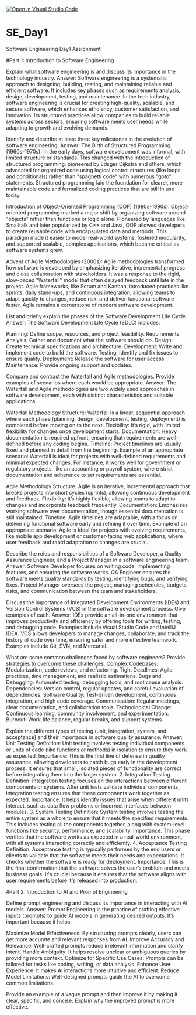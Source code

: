 [![Open in Visual Studio Code](https://classroom.github.com/assets/open-in-vscode-2e0aaae1b6195c2367325f4f02e2d04e9abb55f0b24a779b69b11b9e10269abc.svg)](https://classroom.github.com/online_ide?assignment_repo_id=16849514&assignment_repo_type=AssignmentRepo)
# SE_Day1
Software Engineering Day1 Assignment

#Part 1: Introduction to Software Engineering

Explain what software engineering is and discuss its importance in the technology industry.
Answer: Software engineering is a systematic approach to designing, building, testing, and maintaining reliable and efficient software. It includes key phases such as requirements analysis, design, development, testing, and maintenance. In the tech industry, software engineering is crucial for creating high-quality, scalable, and secure software, which enhances efficiency, customer satisfaction, and innovation. Its structured practices allow companies to build reliable systems across sectors, ensuring software meets user needs while adapting to growth and evolving demands.


Identify and describe at least three key milestones in the evolution of software engineering.
Answer: The Birth of Structured Programming (1960s-1970s): In the early days, software development was informal, with limited structure or standards. This changed with the introduction of structured programming, pioneered by Edsger Dijkstra and others, which advocated for organized code using logical control structures (like loops and conditionals) rather than "spaghetti code" with numerous "goto" statements. Structured programming laid the foundation for clearer, more maintainable code and formalized coding practices that are still in use today.

Introduction of Object-Oriented Programming (OOP) (1980s-1990s): Object-oriented programming marked a major shift by organizing software around "objects" rather than functions or logic alone. Pioneered by languages like Smalltalk and later popularized by C++ and Java, OOP allowed developers to create reusable code with encapsulated data and methods. This paradigm made it easier to model real-world systems, fostered modularity, and supported scalable, complex applications, which became critical as software systems grew.

Advent of Agile Methodologies (2000s): Agile methodologies transformed how software is developed by emphasizing iterative, incremental progress and close collaboration with stakeholders. It was a response to the rigid, slow-paced "Waterfall" model that often delayed feedback until late in the project. Agile frameworks, like Scrum and Kanban, introduced practices like sprints, daily stand-ups, and continuous integration, allowing teams to adapt quickly to changes, reduce risk, and deliver functional software faster. Agile remains a cornerstone of modern software development.


List and briefly explain the phases of the Software Development Life Cycle.
Answer: The Software Development Life Cycle (SDLC) includes:

Planning: Define scope, resources, and project feasibility.
Requirements Analysis: Gather and document what the software should do.
Design: Create technical specifications and architecture.
Development: Write and implement code to build the software.
Testing: Identify and fix issues to ensure quality.
Deployment: Release the software for user access.
Maintenance: Provide ongoing support and updates.


Compare and contrast the Waterfall and Agile methodologies. Provide examples of scenarios where each would be appropriate.
Answer: The Waterfall and Agile methodologies are two widely used approaches in software development, each with distinct characteristics and suitable applications.

Waterfall Methodology
Structure: Waterfall is a linear, sequential approach where each phase (planning, design, development, testing, deployment) is completed before moving on to the next.
Flexibility: It’s rigid, with limited flexibility for changes once development starts.
Documentation: Heavy documentation is required upfront, ensuring that requirements are well-defined before any coding begins.
Timeline: Project timelines are usually fixed and planned in detail from the beginning.
Example of an appropriate scenario: Waterfall is ideal for projects with well-defined requirements and minimal expected changes. For instance, it works well for government or regulatory projects, like an accounting or payroll system, where strict documentation and adherence to set requirements are essential.

Agile Methodology
Structure: Agile is an iterative, incremental approach that breaks projects into short cycles (sprints), allowing continuous development and feedback.
Flexibility: It’s highly flexible, allowing teams to adapt to changes and incorporate feedback frequently.
Documentation: Emphasizes working software over documentation, though essential documentation is still maintained.
Timeline: Agile timelines are adaptable, with a focus on delivering functional software early and refining it over time.
Example of an appropriate scenario: Agile is ideal for projects with evolving requirements, like mobile app development or customer-facing web applications, where user feedback and rapid adaptation to changes are crucial.


Describe the roles and responsibilities of a Software Developer, a Quality Assurance Engineer, and a Project Manager in a software engineering team.
Answer: Software Developer focuses on writing code, implementing features, and ensuring the software works.
QA Engineer ensures the software meets quality standards by testing, identifying bugs, and verifying fixes.
Project Manager oversees the project, managing schedules, budgets, risks, and communication between the team and stakeholders.


Discuss the importance of Integrated Development Environments (IDEs) and Version Control Systems (VCS) in the software development process. Give examples of each.
Answer: IDEs provide an all-in-one environment that improves productivity and efficiency by offering tools for writing, testing, and debugging code. Examples include Visual Studio Code and IntelliJ IDEA.
VCS allows developers to manage changes, collaborate, and track the history of code over time, ensuring safer and more effective teamwork. Examples include Git, SVN, and Mercurial.

What are some common challenges faced by software engineers? Provide strategies to overcome these challenges.
Complex Codebases: Modularization, code reviews, and refactoring.
Tight Deadlines: Agile practices, time management, and realistic estimations.
Bugs and Debugging: Automated testing, debugging tools, and root cause analysis.
Dependencies: Version control, regular updates, and careful evaluation of dependencies.
Software Quality: Test-driven development, continuous integration, and high code coverage.
Communication: Regular meetings, clear documentation, and collaboration tools.
Technological Change: Continuous learning, community involvement, and experimentation.
Burnout: Work-life balance, regular breaks, and support systems.


Explain the different types of testing (unit, integration, system, and acceptance) and their importance in software quality assurance.
Answer: Unit Testing
Definition: Unit testing involves testing individual components or units of code (like functions or methods) in isolation to ensure they work as expected.
Importance: This is the first line of defense in quality assurance, allowing developers to catch bugs early in the development process. It ensures that small, isolated pieces of functionality are correct before integrating them into the larger system.
2. Integration Testing
Definition: Integration testing focuses on the interactions between different components or systems. After unit tests validate individual components, integration testing ensures that these components work together as expected.
Importance: It helps identify issues that arise when different units interact, such as data flow problems or incorrect interfaces between modules.
3. System Testing
Definition: System testing involves testing the entire system as a whole to ensure that it meets the specified requirements. This includes testing all the components together, along with system-level functions like security, performance, and scalability.
Importance: This phase verifies that the software works as expected in a real-world environment, with all systems interacting correctly and efficiently.
4. Acceptance Testing
Definition: Acceptance testing is typically performed by the end users or clients to validate that the software meets their needs and expectations. It checks whether the software is ready for deployment.
Importance: This is the final confirmation that the software solves the user’s problem and meets business goals. It's crucial because it ensures that the software aligns with user requirements before it's released into production.

#Part 2: Introduction to AI and Prompt Engineering


Define prompt engineering and discuss its importance in interacting with AI models.
Answer: Prompt Engineering is the practice of crafting effective inputs (prompts) to guide AI models in generating desired outputs. It’s important because it helps:

Maximize Model Effectiveness: By structuring prompts clearly, users can get more accurate and relevant responses from AI.
Improve Accuracy and Relevance: Well-crafted prompts reduce irrelevant information and clarify intent.
Handle Ambiguity: It helps resolve unclear or ambiguous queries by providing more context.
Optimize for Specific Use Cases: Prompts can be tailored for tasks like coding, writing, or data analysis.
Enhance User Experience: It makes AI interactions more intuitive and efficient.
Reduce Model Limitations: Well-designed prompts guide the AI to overcome common limitations.


Provide an example of a vague prompt and then improve it by making it clear, specific, and concise. Explain why the improved prompt is more effective.
